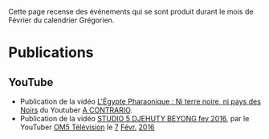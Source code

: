 <!-- TITLE: Février -->
<!-- SUBTITLE: Événements s'étant produit un mois de Février -->

Cette page recense des événements qui se sont produit durant le mois de Février du calendrier Grégorien.

# Publications
## YouTube
* Publication de la vidéo [L'Égypte Pharaonique : Ni terre noire, ni pays des Noirs](https://www.youtube.com/watch?v=WeU6F0msUGU) du Youtuber [A CONTRARIO](https://partage.leremsesh.com/personnalite/homme/polymathe/afrique/ouest/cameroun/dibombari-mbock).
* Publication de la vidéo [STUDIO 5 DJEHUTY BEYONG fev 2016](https://www.youtube.com/watch?time_continue=4&v=B3JxH7JnGsc), par le YouTuber [OM5 Télévision](https://www.youtube.com/channel/UCaLMmJOTQdWCqEkteyDnn4w) le [7](/histoire/date/calendrier-gregorien/par-jour/7) [Févr.](/histoire/date/calendrier-gregorien/par-mois/fevrier) [2016](/histoire/date/calendrier-gregorien/par-annee/2016)
